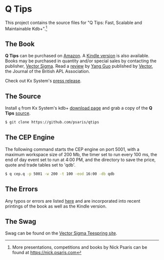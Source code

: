 # Q Tips

This project contains the source files for "Q Tips: Fast, Scalable and Maintainable Kdb+".[^fn1]

## The Book

**Q Tips** can be purchased on
[Amazon](http://www.amazon.com/Tips-Fast-Scalable-Maintainable-Kdb/dp/9881389909).
A [Kindle
version](http://www.amazon.com/Tips-Fast-Scalable-Maintainable-Kdb-ebook/dp/B00UZ8OMME)
is also available.  Books may be purchased in quantity and/or special
sales by contacting the publisher, [Vector
Sigma](mailto:sales@vector-sigma.com).  Read a
[review](https://vector.org.uk/book-review-q-tips-fast-scalable-and-maintainable-kdb-2/)
by [Yang Guo](https://www.linkedin.com/in/yang-guo-19494ba/) published
by [Vector](https://vector.org.uk/), the Journal of the British APL
Association.

Check out Kx System's [press release](https://kx.com/news/q-tips-offers-practical-guidance-for-financial-big-data-analytics/).

## The Source

Install `q` from Kx System's kdb+ [download page](https://kx.com/developers/download-licenses/) and grab a copy of the **Q Tips** [source]({{site.github.repository_url}}).

```sh
$ git clone https://github.com/psaris/qtips
```

## The CEP Engine

The following command starts the CEP engine on port 5001, with a
maximum workspace size of 200 Mb, the timer set to run every 100 ms,
the end of day event set to run at 4:00 PM, and the directory to save
the price, quote and trade tables set to 'qdb'.

```sh
$ q cep.q -p 5001 -w 200 -t 100 -eod 16:00 -db qdb
```

## The Errors

Any typos or errors are listed [here](errata.adoc) and are
incorporated into recent printings of the book as well as the
Kindle version.

## The Swag

Swag can be found on the [Vector Sigma Teespring
site](https://teespring.com/stores/vectorsigma).


<!----- Footnotes ----->

[^fn1]: More presentations, competitions and books by Nick Psaris can be found at <https://nick.psaris.com>

